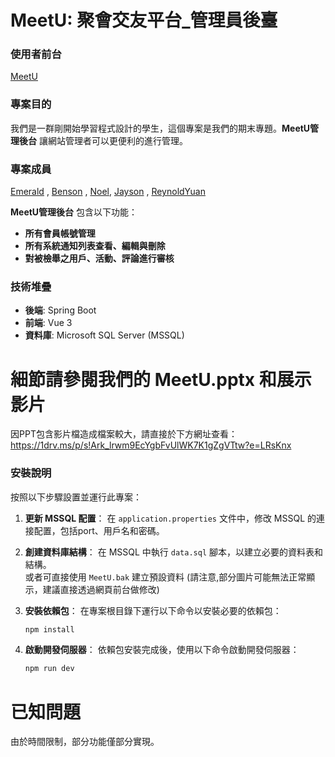 # MeetU: 聚會交友平台_管理員後臺

### 使用者前台
[MeetU](https://github.com/HollaWord/SpringBoot-Vue3-MSSQL-WebSocket.git)

### 專案目的
我們是一群剛開始學習程式設計的學生，這個專案是我們的期末專題。**MeetU管理後台** 讓網站管理者可以更便利的進行管理。

### 專案成員
[Emerald](https://github.com/HollaWord) , [Benson](https://github.com/chengyu9072) , [Noel](https://github.com/Noelyan1995), [Jayson](https://github.com/jaysonyang503) , [ReynoldYuan](https://github.com/ReynoldCircle)

**MeetU管理後台** 包含以下功能：
- **所有會員帳號管理**
- **所有系統通知列表查看、編輯與刪除**
- **對被檢舉之用戶、活動、評論進行審核**

### 技術堆疊
- **後端**: Spring Boot
- **前端**: Vue 3
- **資料庫**: Microsoft SQL Server (MSSQL)

# 細節請參閱我們的 MeetU.pptx 和展示影片
因PPT包含影片檔造成檔案較大，請直接於下方網址查看：</br>
https://1drv.ms/p/s!Ark_lrwm9EcYgbFvUlWK7K1gZgVTtw?e=LRsKnx

### 安裝說明
按照以下步驟設置並運行此專案：

1. **更新 MSSQL 配置**：
   在 `application.properties` 文件中，修改 MSSQL 的連接配置，包括port、用戶名和密碼。

2. **創建資料庫結構**：
   在 MSSQL 中執行 `data.sql` 腳本，以建立必要的資料表和結構。</br>
   或者可直接使用 `MeetU.bak` 建立預設資料 (請注意,部分圖片可能無法正常顯示，建議直接透過網頁前台做修改)

3. **安裝依賴包**：
   在專案根目錄下運行以下命令以安裝必要的依賴包：
   ```bash
   npm install

4. **啟動開發伺服器**：
   依賴包安裝完成後，使用以下命令啟動開發伺服器：
   ```bash
   npm run dev

# 已知問題
由於時間限制，部分功能僅部分實現。<br>

